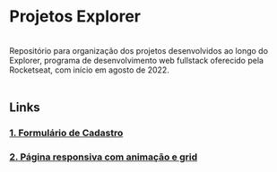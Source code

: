 # Projetos Explorer

<br>
Repositório para organização dos projetos desenvolvidos ao longo do Explorer, programa de desenvolvimento web fullstack oferecido pela Rocketseat, com início em agosto de 2022.
<br>
<br>


## Links 

### [1. Formulário de Cadastro](https://github.com/nathannieg/formulario-cadastro)
### [2. Página responsiva com animação e grid](https://github.com/nathannieg/spacecream-responsive)
